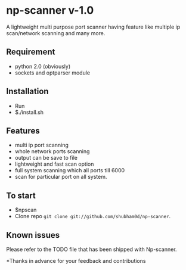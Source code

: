 # np-scanner v-1.0
A lightweight multi purpose port scanner having feature like multiple ip scan/network scanning and many more.

Requirement
-----------
* python 2.0 (obviously)
* sockets and optparser module

Installation
------------
* Run 
* $./install.sh

Features
--------
* multi ip port scanning 
* whole network ports scanning
* output can be save to file
* lightweight and fast scan option
* full system scanning which all ports till 6000
* scan for particular port on all system.

To start
--------
* $npscan
* Clone repo `git clone git://github.com/shubham0d/np-scanner`.

Known issues
------------

Please refer to the TODO file that has been shipped with Np-scanner.

*Thanks in advance for your feedback and contributions
